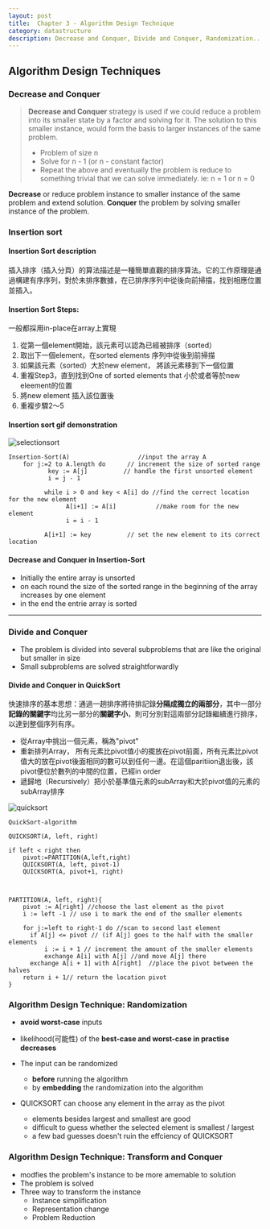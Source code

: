 ```yaml
---
layout: post
title:  Chapter 3 - Algorithm Design Technique
category: datastructure
description: Decrease and Conquer, Divide and Conquer, Randomization...
---
```



## Algorithm Design Techniques

### Decrease and Conquer

> **Decrease and Conquer** strategy is used if we could reduce a problem into its smaller state by a factor and solving for it. The solution to this smaller instance, would form the basis to larger instances of the same problem. 
>
> - Problem of size n
> - Solve for n - 1 (or n - constant factor)
> - Repeat the above and eventually the problem is reduce to something trivial that we can solve immediately. ie: n = 1 or n = 0



**Decrease** or reduce problem instance to smaller instance of the same problem and extend solution.
**Conquer** the problem by solving smaller instance of the problem.

### Insertion sort

#### Insertion Sort description

插入排序（插入分頁）的算法描述是一種簡單直觀的排序算法。它的工作原理是通過構建有序序列，對於未排序數據，在已排序序列中從後向前掃描，找到相應位置並插入。

#### Insertion Sort Steps:

一般都採用in-place在array上實現

1. 從第一個element開始，該元素可以認為已經被排序（sorted）
2.  取出下一個element，在sorted elements 序列中從後到前掃描
3. 如果該元素（sorted）大於new element， 將該元素移到下一個位置
4. 重複Step3，直到找到One of sorted elements that 小於或者等於new eleement的位置
5. 將new element 插入該位置後
6. 重複步驟2～5


#### Insertion sort **gif demonstration**

![selectionsort](https://i.imgur.com/BZlfKKJ.png)

```pseudocode
Insertion-Sort(A)  					//input the array A
	for j:=2 to A.length do 	 // increment the size of sorted range
           key := A[j] 			// handle the first unsorted element 
           i = j - 1 
      
          while i > 0 and key < A[i] do //find the correct location for the new element
                A[i+1] := A[i]			 //make room for the new element
                i = i - 1 

          A[i+1] := key			 // set the new element to its correct location
```



#### Decrease and Conquer in Insertion-Sort

- Initially the entire array is unsorted
- on each round the size of the sorted range in the beginning of the array increases by one element
- in the end the entrie array is sorted

----



### Divide and Conquer

- The problem is divided into several subproblems that are like the original but smaller in size
- Small subproblems are solved straightforwardly



#### Divide and Conquer in QuickSort

快速排序的基本思想：通過一趟排序將待排記錄**分隔成獨立的兩部分**，其中一部分**記錄的關鍵字**均比另一部分的**關鍵字小**，則可分別對這兩部分記錄繼續進行排序，以達到整個序列有序。

- 從Array中挑出一個元素，稱為"pivot"
- 重新排列Array， 所有元素比pivot值小的擺放在pivot前面，所有元素比pivot值大的放在pivot後面相同的數可以到任何一邊。在這個paritiion退出後，該pivot便位於數列的中間的位置，已經in order
- 遞歸地（Recursively）把小於基準值元素的subArray和大於pivot值的元素的subArray排序

![quicksort](https://i.imgur.com/SLkOUNU.png)

``` pseudocode
QuickSort-algorithm

QUICKSORT(A, left, right)

if left < right then
	pivot:=PARTITION(A,left,right)
	QUICKSORT(A, left, pivot-1)
	QUICKSORT(A, pivot+1, right)
	
 

PARTITION(A, left, right){
	pivot := A[right] //choose the last element as the pivot
	i := left -1 // use i to mark the end of the smaller elements
	
	for j:=left to right-1 do //scan to second last element
      if A[j] <= pivot // (if A[j] goes to the half with the smaller elements
          i := i + 1 // increment the amount of the smaller elements
          exchange A[i] with A[j] //and move A[j] there
      exchange A[i + 1] with A[right]  //place the pivot between the halves
	return i + 1// return the location pivot
}

```



### Algorithm Design Technique: Randomization

-  **avoid worst-case** inputs
-  likelihood(可能性) of the **best-case and worst-case  in practise decreases**
-  The input can be randomized
   -  **before** running the algorithm
   -  by **embedding** the randomization into the algorithm

-  QUICKSORT can choose any element in the array as the pivot
   -  elements besides largest and smallest are good
   -  difficult to guess whether the selected element is smallest / largest
   -  a few bad guesses doesn't ruin the effciency of QUICKSORT

### Algorithm Design Technique: Transform and Conquer

-  modfies the problem's instance to be more amemable to solution
-  The problem is solved
-  Three way to transform the instance
   -  Instance simplification
   -  Representation change
   -  Problem Reduction

